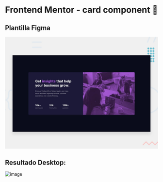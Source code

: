 # Frontend Mentor - card component 🚀
## Plantilla Figma
![Design preview for the Stats preview card component coding challenge](./design/desktop-preview.jpg)

## Resultado Desktop:
![image](https://user-images.githubusercontent.com/88061350/198076690-10da08d7-7bce-4b84-9fbf-6dfd02bc6e62.png)


